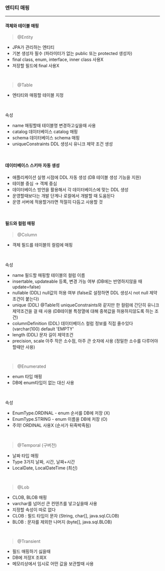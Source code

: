### 엔티티 매핑
<hr>

#### 객체와 테이블 매핑 

> @Entity

- JPA가 관리하는 엔티티
- 기본 생성자 필수 (파라미터가 없는 public 또는 protected 생성자)
- final class, enum, interface, inner class 사용X
- 저장할 필드에 final 사용X

<br>

> @Table

- 엔티티와 매핑할 테이블 지정

<br>

속성
- name 매핑할때 테이블명 변경하고싶을때 사용
- catalog 데이터베이스 catalog 매핑
- schema 데이터베이스 schema 매핑
- uniqueConstraints DDL 생성시 유니크 제약 조건 생성

<br>

#### 데이터베이스 스키마 자동 생성

- 애플리케이션 실행 시점에 DDL 자동 생성 (DB 테이블 생성 기능을 지원)
- 테이블 중심 → 객체 중심
- 데이터베이스 방언을 활용해서 각 데이터베이스에 맞는 DDL 생성
- 운영할때보다는 개발 단계나 로컬에서 개발할 때 도움된다
- 운영 서버에 적용할거라면 적절히 다듬고 사용할 것

<br>

#### 필드와 컬럼 매핑

> @Column

- 객체 필드를 테이블의 컬럼에 매핑

<br>

속성
- name 필드할 매핑할 테이블의 컬럼 이름
- insertable, updateable 등록, 변경 가능 여부 (DB에는 반영하지않을 때 update=false)
- nullable (DDL) null값의 허용 여부 (false로 설정하면 DDL 생성시 not null 제약조건이 붙는다)
- unique (DDL) @Table의 uniqueConstraints와 같지만 한 컬럼에 간단히 유니크 제약조건을 걸 때 사용 (DB테이블 특정열에 대해 중복값을 허용하지않도록 하는 조건)
- columnDefinition (DDL) 데이터베이스 컬럼 정보를 직접 줄수있다 (varchar(100) default 'EMPTY'
- length (DDL) 문자 길이 제약조건
- precision, scale 아주 작은 소수점, 아주 큰 숫자에 사용 (정밀한 소수를 다루어야 할때만 사용)

<br>

> @Enumerated

- enum 타입 매핑
- DB에 enum타입이 없는 대신 사용

<br>

속성
- EnumType.ORDINAL - enum 순서를 DB에 저장 (X)
- EnumType.STRING - enum 이름을 DB에 저장 (O)
- 주의! ORDINAL 사용X (순서가 뒤죽박죽됨)

<br>

> @Temporal (구버전)

- 날짜 타입 매핑
- Type 3가지 날짜, 시간, 날짜+시간
- LocalDate, LocalDateTime (최신)

<br>

> @Lob

- CLOB, BLOB 매핑
- varchar를 넘어선 큰 컨텐츠를 넣고싶을때 사용
- 지정할 속성이 따로 없다
- CLOB : 필드 타입이 문자 (String, char[], java.sql.CLOB)
- BLOB : 문자를 제외한 나머지 (byte[], java.sql.BLOB)

<br>

> @Transient

- 필드 매핑하기 싫을때
- DB에 저장X 조회X
- 메모리상에서 임시로 어떤 값을 보관할때 사용
